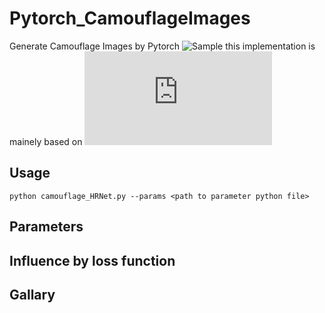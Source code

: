 # Pytorch_CamouflageImages
Generate Camouflage Images by Pytorch
![Sample](https://user-images.githubusercontent.com/19792127/119169642-38c50580-ba9d-11eb-9ead-6e6a56356d8b.png)
this implementation is mainely based on ![Deep Camouflage Images](http://zhangqing-home.net/files/papers/2020/aaai2020.pdf) 

## Usage
```python camouflage_HRNet.py --params <path to parameter python file>```

## Parameters

## Influence by loss function

## Gallary